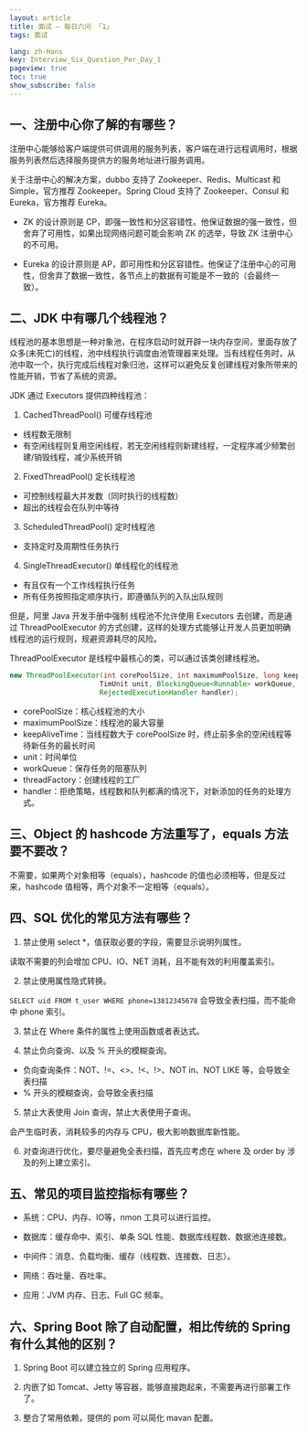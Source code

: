 ```yaml
---
layout: article
title: 面试 — 每日六问 「1」
tags: 面试

lang: zh-Hans
key: Interview_Six_Question_Per_Day_1
pageview: true
toc: true
show_subscribe: false
---
```


## 一、注册中心你了解的有哪些？

注册中心能够给客户端提供可供调用的服务列表，客户端在进行远程调用时，根据服务列表然后选择服务提供方的服务地址进行服务调用。

关于注册中心的解决方案，dubbo 支持了 Zookeeper、Redis、Multicast 和 Simple，官方推荐 Zookeeper。Spring Cloud 支持了 Zookeeper、Consul 和 Eureka，官方推荐 Eureka。

- ZK 的设计原则是 CP，即强一致性和分区容错性。他保证数据的强一致性，但舍弃了可用性，如果出现网络问题可能会影响 ZK 的选举，导致 ZK 注册中心的不可用。

- Eureka 的设计原则是 AP，即可用性和分区容错性。他保证了注册中心的可用性，但舍弃了数据一致性，各节点上的数据有可能是不一致的（会最终一致）。

## 二、JDK 中有哪几个线程池？

线程池的基本思想是一种对象池，在程序启动时就开辟一块内存空间，里面存放了众多(未死亡)的线程，池中线程执行调度由池管理器来处理。当有线程任务时，从池中取一个，执行完成后线程对象归池，这样可以避免反复创建线程对象所带来的性能开销，节省了系统的资源。

JDK 通过 Executors 提供四种线程池：

1. CachedThreadPool() 可缓存线程池

- 线程数无限制
- 有空闲线程则复用空闲线程，若无空闲线程则新建线程，一定程序减少频繁创建/销毁线程，减少系统开销

2. FixedThreadPool() 定长线程池

- 可控制线程最大并发数（同时执行的线程数）
- 超出的线程会在队列中等待

3. ScheduledThreadPool() 定时线程池

- 支持定时及周期性任务执行

4. SingleThreadExecutor() 单线程化的线程池

- 有且仅有一个工作线程执行任务
- 所有任务按照指定顺序执行，即遵循队列的入队出队规则

但是，阿里 Java 开发手册中强制 线程池不允许使用 Executors 去创建，而是通过 ThreadPoolExecutor 的方式创建，这样的处理方式能够让开发人员更加明确线程池的运行规则，规避资源耗尽的风险。

ThreadPoolExecutor 是线程中最核心的类，可以通过该类创建线程池。

```java
new ThreadPoolExecutor(int corePoolSize, int maximumPoolSize, long keepAliveTime, 
                      TimUnit unit, BlockingQueue<Runnable> workQueue, ThreadFactory threadFactory, 
                      RejectedExecutionHandler handler);
```

- corePoolSize：核心线程池的大小
- maximumPoolSize：线程池的最大容量
- keepAliveTime：当线程数大于 corePoolSize 时，终止前多余的空闲线程等待新任务的最长时间
- unit：时间单位
- workQueue：保存任务的阻塞队列
- threadFactory：创建线程的工厂
- handler：拒绝策略，线程数和队列都满的情况下，对新添加的任务的处理方式。


## 三、Object 的 hashcode 方法重写了，equals 方法要不要改？

不需要，如果两个对象相等（equals），hashcode 的值也必须相等，但是反过来，hashcode 值相等，两个对象不一定相等（equals）。

## 四、SQL 优化的常见方法有哪些？

1. 禁止使用 select *，值获取必要的字段，需要显示说明列属性。

读取不需要的列会增加 CPU、IO、NET 消耗，且不能有效的利用覆盖索引。

2. 禁止使用属性隐式转换。
  
`SELECT uid FROM t_user WHERE phone=13812345678` 会导致全表扫描，而不能命中 phone 索引。

3. 禁止在 Where 条件的属性上使用函数或者表达式。

4. 禁止负向查询、以及 % 开头的模糊查询。

- 负向查询条件：NOT、!=、<>、!<、!>、NOT in、NOT LIKE 等，会导致全表扫描
- % 开头的模糊查询，会导致全表扫描

5. 禁止大表使用 Join 查询，禁止大表使用子查询。

会产生临时表，消耗较多的内存与 CPU，极大影响数据库新性能。

6. 对查询进行优化，要尽量避免全表扫描，首先应考虑在 where 及 order by 涉及的列上建立索引。

## 五、常见的项目监控指标有哪些？

- 系统：CPU、内存、IO等，nmon 工具可以进行监控。

- 数据库：缓存命中、索引、单条 SQL 性能、数据库线程数、数据池连接数。

- 中间件：消息、负载均衡、缓存（线程数、连接数、日志）。

- 网络：吞吐量、吞吐率。

- 应用：JVM 内存、日志、Full GC 频率。

## 六、Spring Boot 除了自动配置，相比传统的 Spring 有什么其他的区别？

1. Spring Boot 可以建立独立的 Spring 应用程序。

2. 内嵌了如 Tomcat、Jetty 等容器，能够直接跑起来，不需要再进行部署工作了。

3. 整合了常用依赖，提供的 pom 可以简化 mavan 配置。


